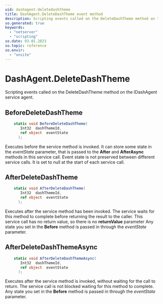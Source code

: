 ```yaml
---
uid: dashagent-deletedashtheme
title: DashAgent.DeleteDashTheme event method
description: Scripting events called on the DeleteDashTheme method on the DashAgent service agent.
so.generated: true
keywords:
  - "netserver"
  - "scripting"
so.date: 03.01.2023
so.topic: reference
so.envir:
  - "onsite"
---
```

# DashAgent.DeleteDashTheme

Scripting events called on the <see cref='M:SuperOffice.CRM.Services.IDashAgent.DeleteDashTheme'>DeleteDashTheme</see> method on the <see cref='IDashAgent'>IDashAgent</see>  service agent.

## BeforeDeleteDashTheme
```cs
    static void BeforeDeleteDashTheme(
       Int32  dashThemeId,
       ref object  eventState
      );
```
Executes before the service method is invoked.
It can store some state in the *eventState* parameter, that is passed to the **After** and **AfterAsync** methods in this service call.
Event state is not preserved between different service calls. It is set to null at the start of each service call.
## AfterDeleteDashTheme
```cs
    static void AfterDeleteDashTheme(
       Int32  dashThemeId,
       ref object  eventState
      );
```
Executes after the service method has been invoked. The service waits for this method to complete before returning the result to the caller.
This service call has no return value, so there is no **returnValue** parameter
Any state you set in the **Before** method is passed in through the *eventState* parameter.
## AfterDeleteDashThemeAsync
```cs
    static void AfterDeleteDashThemeAsync(
       Int32  dashThemeId,
       ref object  eventState
      );
```
Executes after the service method is invoked, without waiting for the call to return.
The service call is not blocked waiting for this method to complete.
Any state you set in the **Before** method is passed in through the *eventState* parameter.

